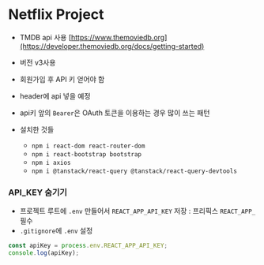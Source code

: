 # Netflix Project
- TMDB api 사용
[https://www.themoviedb.org](https://developer.themoviedb.org/docs/getting-started)
- 버전 v3사용
- 회원가입 후 API 키 얻어야 함
- header에 api 넣을 예정
- api키 앞의 `Bearer`은 OAuth 토큰을 이용하는 경우 많이 쓰는 패턴

- 설치한 것들
    - `npm i react-dom react-router-dom`
    - `npm i react-bootstrap bootstrap`
    - `npm i axios`
    - `npm i @tanstack/react-query @tanstack/react-query-devtools`

### API_KEY 숨기기
- 프로젝트 루트에 `.env` 만들어서 `REACT_APP_API_KEY` 저장 : 프리픽스 `REACT_APP_` 필수
- `.gitignore`에 `.env` 설정
```javascript
const apiKey = process.env.REACT_APP_API_KEY;
console.log(apiKey);
```
